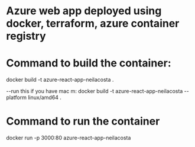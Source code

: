 # Azure web app deployed using docker, terraform, azure container registry

# Command to build the container:
 docker build -t azure-react-app-neilacosta .
 
 --run this if you have mac m:
 docker build -t azure-react-app-neilacosta --platform linux/amd64 .

# Command to run the container 
 docker run -p 3000:80 azure-react-app-neilacosta
